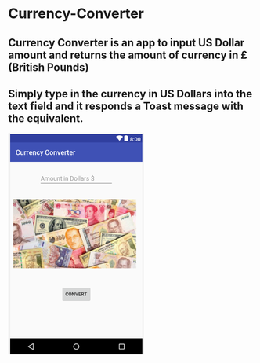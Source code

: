 # Currency-Converter


## Currency Converter is an app to input US Dollar amount and returns the amount of currency in £ (British Pounds)

## Simply type in the currency in US Dollars into the text field and it responds a Toast message with the equivalent. 

<img src= "https://github.com/JeffGoodrich9791/Currency-Converter/blob/master/currencyConvert.png" />
